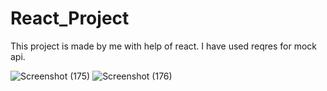# React_Project

This project is made by me with help of react. I have used reqres for mock api.

![Screenshot (175)](https://user-images.githubusercontent.com/95098581/165556575-fe268a70-4901-4aee-bc84-05456115c010.png)
![Screenshot (176)](https://user-images.githubusercontent.com/95098581/165556590-1780cc94-2d52-4642-b82f-3b60fe414410.png)
